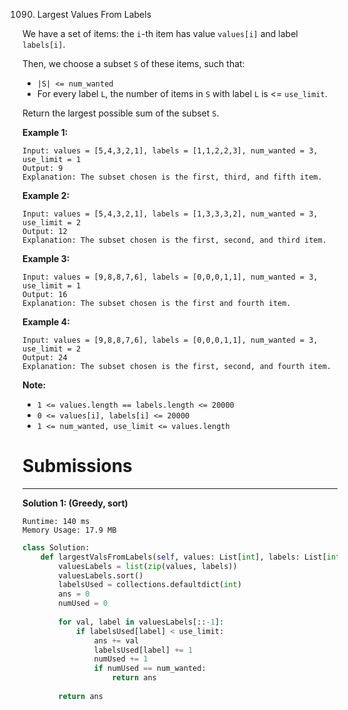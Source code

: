 1090. Largest Values From Labels

We have a set of items: the `i`-th item has value `values[i]` and label `labels[i]`.

Then, we choose a subset `S` of these items, such that:

* `|S| <= num_wanted`
* For every label `L`, the number of items in `S` with label `L` is <= `use_limit`.

Return the largest possible sum of the subset `S`.

 

**Example 1:**
```
Input: values = [5,4,3,2,1], labels = [1,1,2,2,3], num_wanted = 3, use_limit = 1
Output: 9
Explanation: The subset chosen is the first, third, and fifth item.
```

**Example 2:**
```
Input: values = [5,4,3,2,1], labels = [1,3,3,3,2], num_wanted = 3, use_limit = 2
Output: 12
Explanation: The subset chosen is the first, second, and third item.
```

**Example 3:**
```
Input: values = [9,8,8,7,6], labels = [0,0,0,1,1], num_wanted = 3, use_limit = 1
Output: 16
Explanation: The subset chosen is the first and fourth item.
```

**Example 4:**
```
Input: values = [9,8,8,7,6], labels = [0,0,0,1,1], num_wanted = 3, use_limit = 2
Output: 24
Explanation: The subset chosen is the first, second, and fourth item.
```

**Note:**

* `1 <= values.length == labels.length <= 20000`
* `0 <= values[i], labels[i] <= 20000`
* `1 <= num_wanted, use_limit <= values.length`

# Submissions
---
**Solution 1: (Greedy, sort)**
```
Runtime: 140 ms
Memory Usage: 17.9 MB
```
```python
class Solution:
    def largestValsFromLabels(self, values: List[int], labels: List[int], num_wanted: int, use_limit: int) -> int:
        valuesLabels = list(zip(values, labels))
        valuesLabels.sort()
        labelsUsed = collections.defaultdict(int)
        ans = 0
        numUsed = 0
        
        for val, label in valuesLabels[::-1]:
            if labelsUsed[label] < use_limit:
                ans += val
                labelsUsed[label] += 1
                numUsed += 1
                if numUsed == num_wanted:
                    return ans
            
        return ans
```

